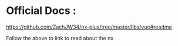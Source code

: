 # Official Docs :

https://github.com/ZachJW34/nx-plus/tree/master/libs/vue#readme

Follow the above to link to read about the nx
